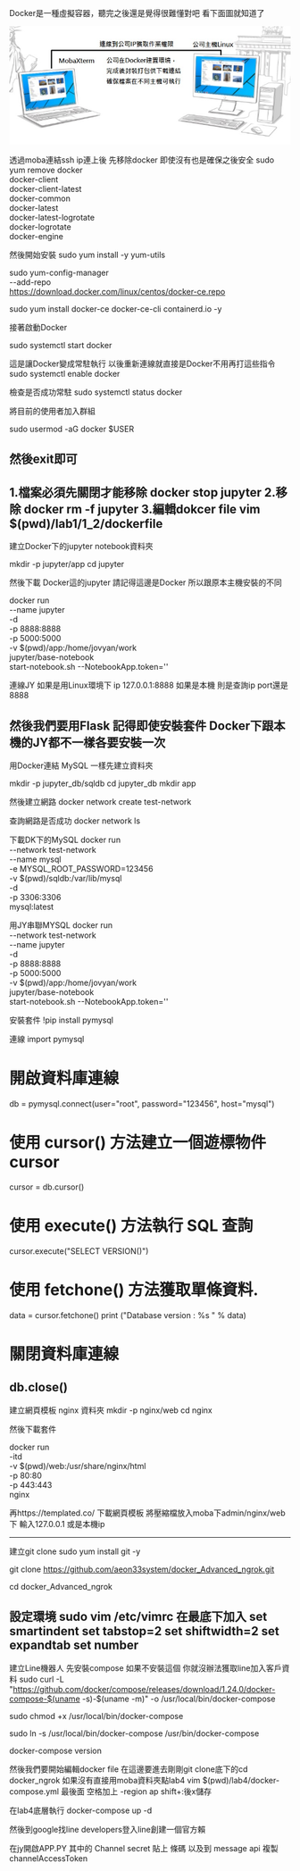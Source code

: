 Docker是一種虛擬容器，聽完之後還是覺得很難懂對吧  看下面圖就知道了

![image](https://github.com/a9534068/virness/blob/main/Docker.jpg)


透過moba連結ssh ip連上後 先移除docker 即使沒有也是確保之後安全
sudo yum remove docker \
                docker-client \
                docker-client-latest \
                docker-common \
                docker-latest \
                docker-latest-logrotate \
                docker-logrotate \
                docker-engine

然後開始安裝
sudo yum install -y yum-utils

sudo yum-config-manager \
    --add-repo \
    https://download.docker.com/linux/centos/docker-ce.repo

sudo yum install docker-ce docker-ce-cli containerd.io -y

接著啟動Docker

sudo systemctl start docker


這是讓Docker變成常駐執行 以後重新連線就直接是Docker不用再打這些指令
sudo systemctl enable docker

檢查是否成功常駐
sudo systemctl status docker

將目前的使用者加入群組

sudo usermod -aG docker $USER

然後exit即可
-----------------------------------------------------------------------------------
1.檔案必須先關閉才能移除
docker stop jupyter
2.移除
docker rm -f jupyter
3.編輯dokcer file
vim $(pwd)/lab1/1_2/dockerfile
-----------------------------------------------------------------------------------

建立Docker下的jupyter notebook資料夾

mkdir -p jupyter/app
cd jupyter

然後下載 Docker這的jupyter 請記得這邊是Docker 所以跟原本主機安裝的不同

docker run \
--name jupyter \
-d \
-p 8888:8888 \
-p 5000:5000 \
-v $(pwd)/app:/home/jovyan/work \
jupyter/base-notebook \
start-notebook.sh --NotebookApp.token=''

連線JY  如果是用Linux環境下 ip 127.0.0.1:8888 如果是本機 則是查詢ip port還是8888

然後我們要用Flask 記得即使安裝套件  Docker下跟本機的JY都不一樣各要安裝一次
------------------------------------------------------------------------------------
用Docker連結 MySQL 一樣先建立資料夾

mkdir -p jupyter_db/sqldb
cd jupyter_db
mkdir app

然後建立網路 
docker network create test-network

查詢網路是否成功
docker network ls

下載DK下的MySQL
docker run \
--network test-network \
--name mysql \
-e MYSQL_ROOT_PASSWORD=123456 \
-v $(pwd)/sqldb:/var/lib/mysql  \
-d \
-p 3306:3306 \
mysql:latest

用JY串聯MYSQL
docker run \
--network test-network \
--name jupyter\
-d \
-p 8888:8888 \
-p 5000:5000 \
-v $(pwd)/app:/home/jovyan/work \
jupyter/base-notebook \
start-notebook.sh --NotebookApp.token=''

安裝套件
!pip install pymysql

連線
import pymysql
# 開啟資料庫連線
db = pymysql.connect(user="root", password="123456", host="mysql")
# 使用 cursor() 方法建立一個遊標物件 cursor
cursor = db.cursor()
# 使用 execute()  方法執行 SQL 查詢
cursor.execute("SELECT VERSION()")
# 使用 fetchone() 方法獲取單條資料.
data = cursor.fetchone()
print ("Database version : %s " % data)
# 關閉資料庫連線
db.close()
------------------------------------------------------------------------------------
建立網頁模板 nginx 資料夾
mkdir -p nginx/web
cd nginx

然後下載套件

docker run \
-itd \
-v $(pwd)/web:/usr/share/nginx/html \
-p 80:80 \
-p 443:443 \
nginx

再https://templated.co/ 下載網頁模板 將壓縮檔放入moba下admin/nginx/web下
輸入127.0.0.1 或是本機ip

------------------------------------------------------------------------------------
建立git clone
sudo yum install git -y

git clone https://github.com/aeon33system/docker_Advanced_ngrok.git

cd docker_Advanced_ngrok

設定環境  sudo vim /etc/vimrc
在最底下加入 
set smartindent
set tabstop=2
set shiftwidth=2
set expandtab
set number
------------------------------------------------------------------------------------

建立Line機器人 先安裝compose 如果不安裝這個 你就沒辦法獲取line加入客戶資料
sudo curl -L "https://github.com/docker/compose/releases/download/1.24.0/docker-compose-$(uname -s)-$(uname -m)" -o /usr/local/bin/docker-compose

sudo chmod +x /usr/local/bin/docker-compose

sudo ln -s /usr/local/bin/docker-compose /usr/bin/docker-compose

docker-compose version

然後我們要開始編輯docker file 在這邊要進去剛剛git clone底下的cd docker_ngrok 如果沒有直接用moba資料夾點lab4
vim $(pwd)/lab4/docker-compose.yml   最後面 空格加上 -region ap  shift+:後x儲存

在lab4底層執行 docker-compose up -d

然後到google找line developers登入line創建一個官方賴

在jy開啟APP.PY 其中的 Channel secret 貼上 條碼 以及到 message api 複製 channelAccessToken
